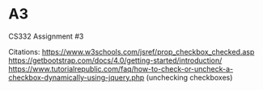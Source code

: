 # A3
CS332 Assignment #3

Citations:
https://www.w3schools.com/jsref/prop_checkbox_checked.asp
https://getbootstrap.com/docs/4.0/getting-started/introduction/
https://www.tutorialrepublic.com/faq/how-to-check-or-uncheck-a-checkbox-dynamically-using-jquery.php (unchecking checkboxes)

